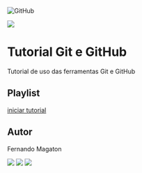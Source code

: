 ![GitHub](https://img.shields.io/github/license/fernandoagmagaton/git-e-github?style=plastic)

![ ](https://github.com/fernandoagmagaton/git-e-github/blob/main/gato_ladrao.png)
# Tutorial Git e GitHub
Tutorial de uso das ferramentas Git e GitHub
## Playlist
[iniciar tutorial](https://joseassis.com.br/cursos/gitegithub.html)
## Autor 
Fernando Magaton

![ ](https://github.com/fernandoagmagaton/git-e-github/blob/main/digitacao.gif)
![ ](https://github.com/fernandoagmagaton/git-e-github/blob/main/cat.gif)
![ ](https://github.com/fernandoagmagaton/git-e-github/blob/main/pikachu.gif)
